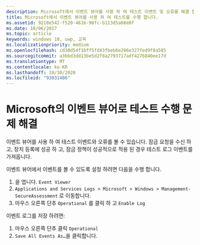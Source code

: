 ```yaml
---
description: Microsoft에서 이벤트 뷰어를 사용 하 여 테스트 이벤트 및 오류를 해결 합니다.
title: Microsoft에서 이벤트 뷰어를 사용 하 여 테스트를 수행 합니다.
ms.assetid: 9218e542-f520-4616-98fc-b113d5a08e0f
ms.date: 10/06/2017
ms.topic: article
keywords: windows 10, uwp, 교육
ms.localizationpriority: medium
ms.openlocfilehash: cd30d54f1bff5fd43fbeb6e286e327fed9f8a585
ms.sourcegitcommit: a3bbd3dd13be5d2f8a2793717adf4276840ee17d
ms.translationtype: MT
ms.contentlocale: ko-KR
ms.lasthandoff: 10/30/2020
ms.locfileid: "93031486"
---
```

# <a name="troubleshoot-microsoft-take-a-test-with-the-event-viewer"></a>Microsoft의 이벤트 뷰어로 테스트 수행 문제 해결

이벤트 뷰어를 사용 하 여 테스트 이벤트와 오류를 볼 수 있습니다. 잠금 요청을 수신 하 고, 장치 등록에 성공 하 고, 잠금 정책이 성공적으로 적용 된 경우 테스트 로그 이벤트를 가져옵니다.

이벤트 뷰어에서 이벤트를 볼 수 있도록 설정 하려면 다음을 수행 합니다.
1. 을 엽니다. `Event Viewer`
2. `Applications and Services Logs > Microsoft > Windows > Management-SecureAssessment` 로 이동합니다.
3. 마우스 오른쪽 단추 `Operational` 를 클릭 하 고 `Enable Log`

이벤트 로그를 저장 하려면:
1. 마우스 오른쪽 단추 클릭 `Operational`
2. `Save All Events As…`을 클릭합니다.
